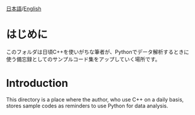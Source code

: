 [日本語]()/[English]()
  
# はじめに
  このフォルダは日頃C++を使いがちな筆者が、Pythonでデータ解析するときに使う備忘録としてのサンプルコード集をアップしていく場所です。
  
# Introduction
  This directory is a place where the author, who use C++ on a daily basis, stores sample codes as reminders to use Python for data analysis.
